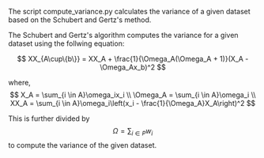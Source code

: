 The script compute_variance.py calculates the variance of a given dataset based on the Schubert and Gertz's method.

The Schubert and Gertz's algorithm computes the variance for a given dataset using the follwing equation:

$$ XX_{A\cup\{b\}} = XX_A + \frac{1}{\Omega_A(\Omega_A + 1)}(X_A - \Omega_Ax_b)^2 $$

where,
$$ 
X_A = \sum_{i \in A}\omega_ix_i \\
\Omega_A = \sum_{i \in A}\omega_i \\
XX_A = \sum_{i \in A}\omega_i\left(x_i - \frac{1}{\Omega_A}X_A\right)^2
$$

This is further divided by $$\Omega = \sum_{i\in P} w_i $$ to compute the variance of the given dataset.